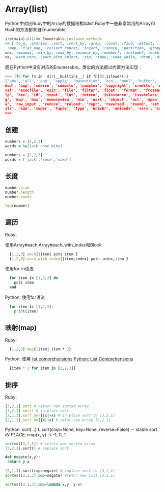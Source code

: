Array(list)
===========

Python中对应Ruby中的Array的数据结构叫list
Ruby中一些非常常用的Array和Hash的方法都来自Enumerable:

```ruby
irb(main):011:0> Enumerable.instance_methods
=> [:to_a, :entries, :sort, :sort_by, :grep, :count, :find, :detect, :find_index, :find_all, :select, :reject, :collect,
 :map, :flat_map, :collect_concat, :inject, :reduce, :partition, :group_by, :first, :all?, :any?, :one?, :none?, :min, :
max, :minmax, :min_by, :max_by, :minmax_by, :member?, :include?, :each_with_index, :reverse_each, :each_entry, :each_sli
ce, :each_cons, :each_with_object, :zip, :take, :take_while, :drop, :drop_while, :cycle, :chunk, :slice_before]
```

而在Python中没有对应的Enumerable。类似的方法都以内置方法实现：

```python
>>> [fn for fn in  dir(__builtins__) if fn[0].islower()]
['abs', 'all', 'any', 'apply', 'basestring', 'bin', 'bool', 'buffer', 'bytearray', 'bytes', 'callable', 'chr', 'classmet
hod', 'cmp', 'coerce', 'compile', 'complex', 'copyright', 'credits', 'delattr', 'dict', 'dir', 'divmod', 'enumerate', 'e
val', 'execfile', 'exit', 'file', 'filter', 'float', 'format', 'frozenset', 'getattr', 'globals', 'hasattr', 'hash', 'he
lp', 'hex', 'id', 'input', 'int', 'intern', 'isinstance', 'issubclass', 'iter', 'len', 'license', 'list', 'locals', 'lon
g', 'map', 'max', 'memoryview', 'min', 'next', 'object', 'oct', 'open', 'ord', 'pow', 'print', 'property', 'quit', 'rang
e', 'raw_input', 'reduce', 'reload', 'repr', 'reversed', 'round', 'set', 'setattr', 'slice', 'sorted', 'staticmethod', '
str', 'sum', 'super', 'tuple', 'type', 'unichr', 'unicode', 'vars', 'xrange', 'zip']
>>>
```

创建
----

```ruby
numbers = [1,2,3]
words = %w[jack rose mike]
```

```python
numbers = [1,2,3]
words = ['jack','rose','mike']
```

长度
----

```ruby
number.size
number.length
number.count
```

```python
len(number)
```


遍历
----

Ruby:

使用Array#each,Array#each\_with\_index和Block
```ruby
  [1,2,3].each{|item| puts item }
  [1,2,3].each_with_index{|item,index| puts index,item }
```

使用for-in语法
```ruby
  for item in [1,2,3] do
    puts item
  end
```

Python:
使用for语法
```python
  for item in [1,2,3]:
    print(item)
```

映射(map)
---------

Ruby:
```ruby
  [1,2,3].map{|item| item * 2}
```

Python:
使用
[list comprehensions](http://docs.python.org/2/tutorial/datastructures.html#list-comprehensions)
[Python: List Comprehensions](http://www.secnetix.de/olli/Python/list_comprehensions.hawk)

```python
  [item * 2 for item in [1,2,3]]
```

排序
----

Ruby:
```ruby
[3,2,1].sort # return new sorted array
[3,2,1].sort! # in place sort
[2,1,3].sort_by!{|x|-x} # in place sort to [3,2,1]
[2,1,3].sort_by{|x|-x} # retur new array [3,2,1]
```
Python:
sort(...)
    L.sort(cmp=None, key=None, reverse=False) -- stable sort *IN PLACE*;
    cmp(x, y) -> -1, 0, 1
```python
sorted([3,2,1]) # return new sorted array
[3,2,1].sort() # inplace sort

def negate(x,y):
 return y-x
 
[2,1,3].sort(cmp=negate) # inplace sort to [3,2,1]
sorted([2,1,3],cmp=negate) #retur new list [3,2,1]

sorted([2,1,3],cmp=lambda x,y: y-x)
```

